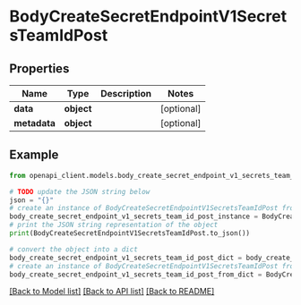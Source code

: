 # BodyCreateSecretEndpointV1SecretsTeamIdPost


## Properties

Name | Type | Description | Notes
------------ | ------------- | ------------- | -------------
**data** | **object** |  | [optional] 
**metadata** | **object** |  | [optional] 

## Example

```python
from openapi_client.models.body_create_secret_endpoint_v1_secrets_team_id_post import BodyCreateSecretEndpointV1SecretsTeamIdPost

# TODO update the JSON string below
json = "{}"
# create an instance of BodyCreateSecretEndpointV1SecretsTeamIdPost from a JSON string
body_create_secret_endpoint_v1_secrets_team_id_post_instance = BodyCreateSecretEndpointV1SecretsTeamIdPost.from_json(json)
# print the JSON string representation of the object
print(BodyCreateSecretEndpointV1SecretsTeamIdPost.to_json())

# convert the object into a dict
body_create_secret_endpoint_v1_secrets_team_id_post_dict = body_create_secret_endpoint_v1_secrets_team_id_post_instance.to_dict()
# create an instance of BodyCreateSecretEndpointV1SecretsTeamIdPost from a dict
body_create_secret_endpoint_v1_secrets_team_id_post_from_dict = BodyCreateSecretEndpointV1SecretsTeamIdPost.from_dict(body_create_secret_endpoint_v1_secrets_team_id_post_dict)
```
[[Back to Model list]](../README.md#documentation-for-models) [[Back to API list]](../README.md#documentation-for-api-endpoints) [[Back to README]](../README.md)


